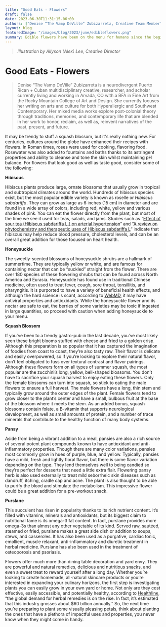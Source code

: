 ```yaml
---
title: "Good Eats - Flowers"
draft: false
date: 2023-06-30T11:31:15-06:00
authors: ["Denise “The Vamp DeVille” Zubizarreta, Creative Team Member"]
layout: blog
featuredImage: "/images/blog/2023/june/edibleflowers.png"
summary: Edible flowers have been on the menu for humans since the beginning of our gastronomical explorations. But in recent years, they’ve begun appearing in our appetizers, on our dinner plates, and in our desserts as well. Some are much more than just garnishes for salads and cocktails, and may even offer health benefits.
---
```


> *Illustration by Allyson (Alex) Lee, Creative Director*


# Good Eats - Flowers
> Denise “The Vamp DeVille” Zubizarreta is a neurodivergent Puerto Rican + Cuban multidisciplinary creative, researcher, and scholar currently living and working in Arvada, CO with a BFA in Fine Art from the Rocky Mountain College of Art and Design. She currently focuses her writing on arts and culture for both Hyperallergic and Southwest Contemporary. Her mixed media works explore post-colonial theory through traditions, memories, and contemporary life that are blended in her work to honor, reclaim, as well as, reinvent narratives of the past, present, and future.

It may be trendy to stuff a squash blossom, but it's really nothing new. For centuries, cultures around the globe have enhanced their recipes with flowers. In Roman times, roses were used for cooking, flavoring food. Rosewater was also added to fountains and baths thanks to its astringent properties and ability to cleanse and tone the skin whilst maintaining pH balance. For flowers that look good as well as taste good, consider some of the following:

**Hibiscus**

Hibiscus plants produce large, ornate blossoms that usually grow in tropical and subtropical climates around the world. Hundreds of hibiscus species exist, but the most popular edible variety is known as roselle or *Hibiscus sabdariffa*. They can grow as large as 6 inches (15 cm) in diameter and are found in a wide array of colors, including red, white, yellow and various shades of pink. You can eat the flower directly from the plant, but most of the time we see it used for teas, salads, and jams. Studies such as “[Effect of sour tea (Hibiscus sabdariffa L.) on arterial hypertension](https://pubmed.ncbi.nlm.nih.gov/25875025/)” and “[A review on phytochemistry and therapeutic uses of Hibiscus sabdariffa L](https://pubmed.ncbi.nlm.nih.gov/29597091/)” indicate that hibiscus may help reduce blood pressure, cholesterol levels, and can be an overall great addition for those focused on heart health. 

**Honeysuckle**

The sweetly-scented blossoms of honeysuckle shrubs are a hallmark of summertime.  They are typically yellow or white, and are famous for containing nectar that can be “suckled” straight from the flower. There are over 180 species of these flowering shrubs that can be found across North America and Eurasia. Honeysuckle has found use in traditional Chinese medicine, often used to treat fever, cough, sore throat, tonsillitis, and pharyngitis. It is purported to have a variety of beneficial health effects, and although the hard science is scant, according to [WebMD](https://www.webmd.com/vitamins/ai/ingredientmono-512/honeysuckle), it may have antiviral properties and antioxidants. While the honeysuckle flower and its nectar are safe to eat, the berries of some varieties may be toxic if ingested in large quantities, so proceed with caution when adding honeysuckle to your menu. 

**Squash Blossom**

If you’ve been to a trendy gastro-pub in the last decade, you’ve most likely seen these bright blooms stuffed with cheese and fried to a golden crisp. Although this preparation is so popular that it has captured the imagination of foodies from coast to coast, they’re also tasty raw. Their flavor is delicate and easily overpowered, so if you’re looking to explore their natural flavor, don’t feel obligated to fuss over textural contrast and flavor pairings. Although these flowers form on all types of summer squash, the most popular  are the zucchini’s long, yellow, bell-shaped blossoms. You don’t have to sacrifice your squash harvest to enjoy eating these flowers. Only the female blossoms can turn into squash, so stick to eating the male flowers to ensure a full harvest. The male flowers have a long, thin stem and typically grow around the outer edges of the plant. Female flowers tend to grow closer to the plant’s center and have a small, bulbous fruit at the base of the blossom where it meets the stem. As an added bonus, squash blossoms contain folate, a B-vitamin that supports neurological development, as well as small amounts of protein, and a number of trace minerals that contribute to the healthy function of many body systems.

**Pansy**

Aside from being a vibrant addition to a meal, pansies are also a rich source of several potent plant compounds known to have antioxidant and anti-inflammatory properties. Though there are many color variations, pansies most commonly grow in hues of purple, blue, and yellow. Typically, pansies have a mild, fresh and lightly floral flavor, but there is some flavor variation depending on the type. They lend themselves well to being candied so they’re perfect for desserts that need a little extra flair. Flowering pansy herb is also used externally to treat mild seborrheic skin diseases such as dandruff, itching, cradle cap and acne. The plant is also thought to be able to purify the blood and stimulate the metabolism. This impressive flower could be a great addition for a pre-workout snack. 

**Purslane**

This succulent has risen in popularity thanks to its rich nutrient content. It’s filled with vitamins, minerals and antioxidants, but its biggest claim to nutritional fame is its omega-3 fat content. In fact, purslane provides more omega-3s than almost any other vegetable of its kind. Served raw, sautéed, steamed or fried, purslane makes a great side dish or addition to soups, stews, and casseroles. It has also been used as a purgative, cardiac tonic, emollient, muscle relaxant, anti-inflammatory and diuretic treatment in herbal medicine. Purslane has also been used in the treatment of osteoporosis and psoriasis.

Flowers offer much more than dining table decoration and yard envy. They are powerful and natural remedies, delicious and nutritious snacks, and even a sweet treat to reward yourself  after a long day. Whether you’re looking to create homemade, all-natural skincare products or you’re interested in expanding your culinary horizons, the first step is investigating plants you can easily grow in your own yard or home. Not only are they cost effective, easily accessible, and potentially healthy, according to [Healthline](https://www.healthline.com/nutrition/herbal-medicine), “the global demand for herbal remedies is on the rise. In fact, it’s estimated that this industry grosses about $60 billion annually.” So, the next time you’re preparing to plant some visually pleasing petals, think about planting the ones that have a plethora of impactful uses and properties, you never know when they might come in handy. 
